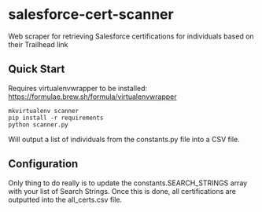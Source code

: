 # salesforce-cert-scanner
Web scraper for retrieving Salesforce certifications for individuals based on their Trailhead link

## Quick Start

Requires virtualenvwrapper to be installed:
https://formulae.brew.sh/formula/virtualenvwrapper


```
mkvirtualenv scanner
pip install -r requirements
python scanner.py
```

Will output a list of individuals from the constants.py file into a CSV file.

## Configuration

Only thing to do really is to update the constants.SEARCH_STRINGS array with your list of Search Strings. Once this is done, all certifications are outputted into the all_certs.csv file.